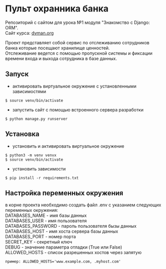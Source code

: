 **Пульт охранника банка**
==================================
Pепозиторий с сайтом для урока №1 модуля "Знакомство с Django: ORM".<br/>Cайт курса: [dvman.org](https://dvmn.org/referrals/G0VoFew47MkBSuukQR1OOSmBvVF1Pa59UXhPqzZq/)

Проект представляет собой сервис по отслеживанию сотрудников банка которые посещают хранилище ценностей.  
Отслеживание ведется с помощью пропускной системы и фиксации времени входа и выхода сотрудника в базе данных.

## Запуск
* активировать виртуальное окружение с установленными зависимостями
```console
$ source venv/bin/activate
```
* запустить сайт с помощью встроенного сервера разработки
```console
$ python manage.py runserver
```


## Установка
* установить и активировать виртуальное окружение
```console
$ python3 -m venv venvх 
$ source venv/bin/activate
```
* установить зависимости
```consoleпорта
$ pip install -r requirements.txt
```
## Настройка переменных окружения
в корне проекта необходимо создать файл .env с указанием следующих переменных окружения:  
DATABASES_NAME  - имя базы данных  
DATABASES_USER  - имя пользователя  
DATABASES_PASSWORD - пароль пользователя бызы данных  
DATABASES_HOST - имя хоста сервера базы данных  
DATABASES_PORT - номер порта  
SECRET_KEY - секретный ключ  
DEBUG - значение параметра отладки (True или False)  
ALLOWED_HOSTS - список разрешенных хостов через запятую
```
пример: ALLOWED_HOSTS='www.example.com, .myhost.com'
```

